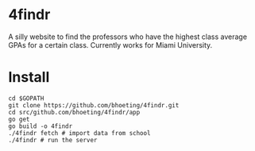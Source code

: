 # 4findr
A silly website to find the professors who have the highest class average GPAs for a certain class.  Currently works for Miami University.

# Install

	cd $GOPATH
	git clone https://github.com/bhoeting/4findr.git
	cd src/github.com/bhoeting/4findr/app
	go get
	go build -o 4findr
	./4findr fetch # import data from school
 	./4findr # run the server
